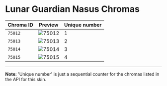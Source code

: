 # Lunar Guardian Nasus Chromas

| Chroma ID | Preview | Unique number |
|---|---|---|
| `75012` | ![75012](https://raw.communitydragon.org/latest/plugins/rcp-be-lol-game-data/global/default/v1/champion-chroma-images/75/75012.png) | 1 |
| `75013` | ![75013](https://raw.communitydragon.org/latest/plugins/rcp-be-lol-game-data/global/default/v1/champion-chroma-images/75/75013.png) | 2 |
| `75014` | ![75014](https://raw.communitydragon.org/latest/plugins/rcp-be-lol-game-data/global/default/v1/champion-chroma-images/75/75014.png) | 3 |
| `75015` | ![75015](https://raw.communitydragon.org/latest/plugins/rcp-be-lol-game-data/global/default/v1/champion-chroma-images/75/75015.png) | 4 |

---

**Note:** 'Unique number' is just a sequential counter for the chromas listed in the API for this skin.